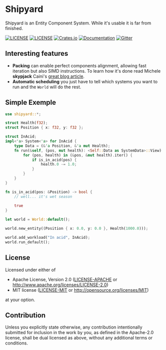 # Shipyard

Shipyard is an Entity Component System. While it's usable it is far from finished.

[![LICENSE](https://img.shields.io/badge/license-MIT-blue.svg)](LICENSE-MIT)
[![LICENSE](https://img.shields.io/badge/license-apache-blue.svg)](LICENSE-APACHE)
[![Crates.io](https://img.shields.io/crates/v/shipyard.svg)](https://crates.io/crates/shipyard)
[![Documentation](https://docs.rs/shipyard/badge.svg)](https://docs.rs/shipyard)
[![Gitter](https://badges.gitter.im/leudz-shipyard/community.svg)](https://gitter.im/leudz-shipyard/community?utm_source=badge&utm_medium=badge&utm_campaign=pr-badge)

## Interesting features
- **Packing** can enable perfect components alignment, allowing fast iteration but also SIMD instructions. To learn how it's done read Michele **skypjack** Caini's [great blog article](https://skypjack.github.io/2019-03-21-ecs-baf-part-2-insights/).
- **Automatic scheduling** you just have to tell which systems you want to run and the `World` will do the rest.

## Simple Exemple
```rust
use shipyard::*;

struct Health(f32);
struct Position { x: f32, y: f32 };

struct InAcid;
impl<'a> System<'a> for InAcid {
    type Data = (&'a Position, &'a mut Health);
    fn run(&self, (pos, mut health): <Self::Data as SystemData>::View) {
        for (pos, health) in (&pos, &mut health).iter() {
            if is_in_acid(pos) {
                health.0 -= 1.0;
            }
        }
    }
}

fn is_in_acid(pos: &Position) -> bool {
    // well... it's wet season
     
    true
}

let world = World::default();

world.new_entity((Position { x: 0.0, y: 0.0 }, Health(1000.0)));

world.add_workload("In acid", InAcid);
world.run_default();
```

## License

Licensed under either of

 * Apache License, Version 2.0
   ([LICENSE-APACHE](LICENSE-APACHE) or http://www.apache.org/licenses/LICENSE-2.0)
 * MIT license
   ([LICENSE-MIT](LICENSE-MIT) or http://opensource.org/licenses/MIT)

at your option.

## Contribution

Unless you explicitly state otherwise, any contribution intentionally submitted
for inclusion in the work by you, as defined in the Apache-2.0 license, shall be
dual licensed as above, without any additional terms or conditions.